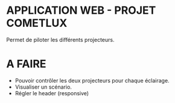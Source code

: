 # APPLICATION WEB - PROJET COMETLUX
Permet de piloter les différents projecteurs.

# A FAIRE
- Pouvoir contrôler les deux projecteurs pour chaque éclairage.
- Visualiser un scénario.
- Régler le header (responsive)